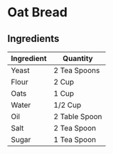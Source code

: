 # Oat Bread

## Ingredients

| Ingredient         | Quantity |
| ------------------ | -------- |
| Yeast              | 2 Tea Spoons   |
| Flour              | 2 Cup    |
| Oats               | 1 Cup  |
| Water              | 1/2 Cup  |
| Oil                | 2 Table Spoon     |
| Salt               | 2 Tea Spoon    |
| Sugar              | 1 Tea Spoon       |
